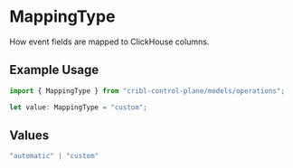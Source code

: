 # MappingType

How event fields are mapped to ClickHouse columns.

## Example Usage

```typescript
import { MappingType } from "cribl-control-plane/models/operations";

let value: MappingType = "custom";
```

## Values

```typescript
"automatic" | "custom"
```